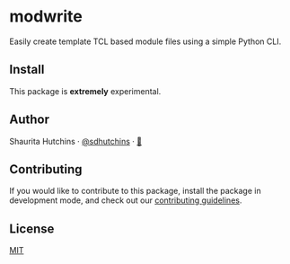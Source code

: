 # modwrite

Easily create template TCL based module files using a simple Python CLI.

## Install

This package is **extremely** experimental.

## Author

Shaurita Hutchins · [@sdhutchins](https://github.com/sdhutchins)
    · [:email:](mailto:sdhutchins@outlook.com)

## Contributing

If you would like to contribute to this package, install the package in
development mode, and check out our [contributing
guidelines](https://github.com/sdhutchins/modwrite/blob/master/CONTRIBUTING.rst).

## License

[MIT](https://github.com/sdhutchins/modwrite/blob/master/LICENSE)